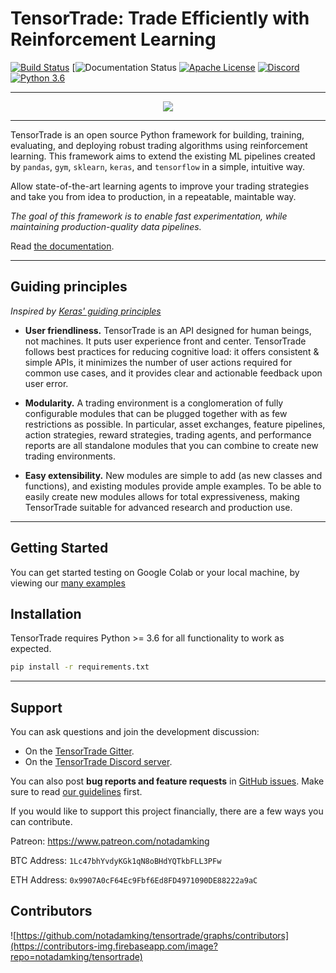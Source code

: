 ﻿# TensorTrade: Trade Efficiently with Reinforcement Learning

[![Build Status](https://travis-ci.org/notadamking/tensortrade.svg?branch=master)](https://travis-ci.org/notadamking/tensortrade)
[![Documentation Status](https://readthedocs.org/projects/tensortrade/badge/?version=latest)
[![Apache License](https://img.shields.io/github/license/notadamking/tensortrade.svg?color=brightgreen)](http://www.apache.org/licenses/LICENSE-2.0)
[![Discord](https://img.shields.io/discord/592446624882491402.svg?color=brightgreen)](https://discord.gg/ZZ7BGWh)
[![Python 3.6](https://img.shields.io/badge/python-3.6-blue.svg)](https://www.python.org/downloads/release/python-360/)

---

<div align="center">
  <img src="https://github.com/notadamking/tensortrade/blob/master/docs/source/_static/logo.png">
</div>

---

TensorTrade is an open source Python framework for building, training, evaluating, and deploying robust trading algorithms using reinforcement learning. This framework aims to extend the existing ML pipelines created by `pandas`, `gym`, `sklearn`, `keras`, and `tensorflow` in a simple, intuitive way.

Allow state-of-the-art learning agents to improve your trading strategies and take you from idea to production, in a repeatable, maintable way.

_The goal of this framework is to enable fast experimentation, while maintaining production-quality data pipelines._

Read [the documentation](https://tensortrade.org).

---

## Guiding principles

_Inspired by [Keras' guiding principles](https://github.com/keras-team/keras)_

- **User friendliness.** TensorTrade is an API designed for human beings, not machines. It puts user experience front and center. TensorTrade follows best practices for reducing cognitive load: it offers consistent & simple APIs, it minimizes the number of user actions required for common use cases, and it provides clear and actionable feedback upon user error.

- **Modularity.** A trading environment is a conglomeration of fully configurable modules that can be plugged together with as few restrictions as possible. In particular, asset exchanges, feature pipelines, action strategies, reward strategies, trading agents, and performance reports are all standalone modules that you can combine to create new trading environments.

- **Easy extensibility.** New modules are simple to add (as new classes and functions), and existing modules provide ample examples. To be able to easily create new modules allows for total expressiveness, making TensorTrade suitable for advanced research and production use.

---

## Getting Started

You can get started testing on Google Colab or your local machine, by viewing our [many examples](https://github.com/notadamking/tensortrade/tree/master/examples)

## Installation

TensorTrade requires Python >= 3.6 for all functionality to work as expected.

```bash
pip install -r requirements.txt
```

---

## Support

You can ask questions and join the development discussion:

- On the [TensorTrade Gitter](https://gitter.im/tensortrade-framework/community).
- On the [TensorTrade Discord server](https://discord.gg/ZZ7BGWh).

You can also post **bug reports and feature requests** in [GitHub issues](https://github.com/notadamking/tensortrade/issues). Make sure to read [our guidelines](https://github.com/notadamking/tensortrade/blob/master/CONTRIBUTING.md) first.

If you would like to support this project financially, there are a few ways you can contribute.

Patreon: https://www.patreon.com/notadamking

BTC Address: `1Lc47bhYvdyKGk1qN8oBHdYQTkbFLL3PFw`

ETH Address: `0x9907A0cF64Ec9Fbf6Ed8FD4971090DE88222a9aC`

## Contributors

![https://github.com/notadamking/tensortrade/graphs/contributors](https://contributors-img.firebaseapp.com/image?repo=notadamking/tensortrade)

